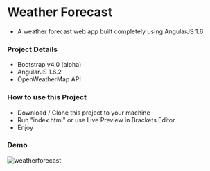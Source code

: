# Weather Forecast
- A weather forecast web app built completely using AngularJS 1.6

### Project Details
- Bootstrap v4.0 (alpha) 
- AngularJS 1.6.2
- OpenWeatherMap API 

### How to use this Project
- Download / Clone this project to your machine
- Run "index.html" or use Live Preview in Brackets Editor
- Enjoy

### Demo
![weatherforecast](https://cloud.githubusercontent.com/assets/12631777/23704353/7cc343d8-042a-11e7-9945-c17dad26cec4.gif)
